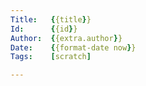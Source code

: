 ```yaml
---
Title:   {{title}}
Id:      {{id}}
Author:  {{extra.author}}
Date:    {{format-date now}}
Tags:    [scratch]

---
```

